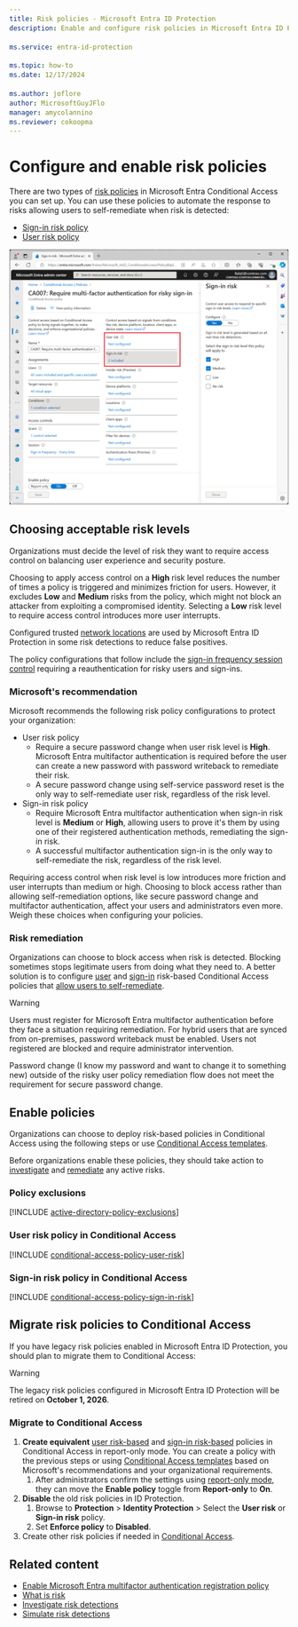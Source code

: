 ```yaml
---
title: Risk policies - Microsoft Entra ID Protection
description: Enable and configure risk policies in Microsoft Entra ID Protection.

ms.service: entra-id-protection

ms.topic: how-to
ms.date: 12/17/2024

ms.author: joflore
author: MicrosoftGuyJFlo
manager: amycolannino
ms.reviewer: cokoopma
---
```

# Configure and enable risk policies

There are two types of [risk policies](concept-identity-protection-policies.md) in Microsoft Entra Conditional Access you can set up. You can use these policies to automate the response to risks allowing users to self-remediate when risk is detected:

- [Sign-in risk policy](#sign-in-risk-policy-in-conditional-access)
- [User risk policy](#user-risk-policy-in-conditional-access)

![Screenshot of a Conditional Access policy showing risk as conditions.](./media/howto-identity-protection-configure-risk-policies/sign-in-risk-conditions.png)

## Choosing acceptable risk levels

Organizations must decide the level of risk they want to require access control on balancing user experience and security posture. 

Choosing to apply access control on a **High** risk level reduces the number of times a policy is triggered and minimizes friction for users. However, it excludes **Low** and **Medium** risks from the policy, which might not block an attacker from exploiting a compromised identity. Selecting a **Low** risk level to require access control introduces more user interrupts.

Configured trusted [network locations](../identity/conditional-access/concept-assignment-network.md#trusted-locations) are used by Microsoft Entra ID Protection in some risk detections to reduce false positives.

The policy configurations that follow include the [sign-in frequency session control](../identity/conditional-access/concept-session-lifetime.md#require-reauthentication-every-time) requiring a reauthentication for risky users and sign-ins.

### Microsoft's recommendation

Microsoft recommends the following risk policy configurations to protect your organization:

- User risk policy
   - Require a secure password change when user risk level is **High**. Microsoft Entra multifactor authentication is required before the user can create a new password with password writeback to remediate their risk.
   - A secure password change using self-service password reset is the only way to self-remediate user risk, regardless of the risk level. 
- Sign-in risk policy
   - Require Microsoft Entra multifactor authentication when sign-in risk level is **Medium** or **High**, allowing users to prove it's them by using one of their registered authentication methods, remediating the sign-in risk.
   - A successful multifactor authentication sign-in is the only way to self-remediate the risk, regardless of the risk level.

Requiring access control when risk level is low introduces more friction and user interrupts than medium or high. Choosing to block access rather than allowing self-remediation options, like secure password change and multifactor authentication, affect your users and administrators even more. Weigh these choices when configuring your policies.

### Risk remediation

Organizations can choose to block access when risk is detected. Blocking sometimes stops legitimate users from doing what they need to. A better solution is to configure [user](#user-risk-policy-in-conditional-access) and [sign-in](#sign-in-risk-policy-in-conditional-access) risk-based Conditional Access policies that [allow users to self-remediate](howto-identity-protection-remediate-unblock.md#self-remediation-with-risk-based-policy).

> [!WARNING]
> Users must register for Microsoft Entra multifactor authentication before they face a situation requiring remediation. For hybrid users that are synced from on-premises, password writeback must be enabled. Users not registered are blocked and require administrator intervention.
> 
> Password change (I know my password and want to change it to something new) outside of the risky user policy remediation flow does not meet the requirement for secure password change.

## Enable policies

Organizations can choose to deploy risk-based policies in Conditional Access using the following steps or use [Conditional Access templates](~/identity/conditional-access/concept-conditional-access-policy-common.md).

Before organizations enable these policies, they should take action to [investigate](howto-identity-protection-investigate-risk.md) and [remediate](howto-identity-protection-remediate-unblock.md) any active risks.

### Policy exclusions

[!INCLUDE [active-directory-policy-exclusions](../includes/entra-policy-exclude-user.md)]

### User risk policy in Conditional Access

[!INCLUDE [conditional-access-policy-user-risk](../includes/conditional-access-policy-user-risk.md)]

### Sign-in risk policy in Conditional Access

[!INCLUDE [conditional-access-policy-sign-in-risk](../includes/conditional-access-policy-sign-in-risk.md)]

## Migrate risk policies to Conditional Access

If you have legacy risk policies enabled in Microsoft Entra ID Protection, you should plan to migrate them to Conditional Access:

> [!WARNING]
> The legacy risk policies configured in Microsoft Entra ID Protection will be retired on **October 1, 2026**.

### Migrate to Conditional Access

1. **Create equivalent** [user risk-based](#user-risk-policy-in-conditional-access) and [sign-in risk-based](#sign-in-risk-policy-in-conditional-access) policies in Conditional Access in report-only mode. You can create a policy with the previous steps or using [Conditional Access templates](~/identity/conditional-access/concept-conditional-access-policy-common.md) based on Microsoft's recommendations and your organizational requirements.
   1. After administrators confirm the settings using [report-only mode](../identity/conditional-access/howto-conditional-access-insights-reporting.md), they can move the **Enable policy** toggle from **Report-only** to **On**.
1. **Disable** the old risk policies in ID Protection.
   1. Browse to **Protection** > **Identity Protection** > Select the **User risk** or **Sign-in risk** policy.
   1. Set **Enforce policy** to **Disabled**.
1. Create other risk policies if needed in [Conditional Access](~/identity/conditional-access/concept-conditional-access-policy-common.md).

## Related content

- [Enable Microsoft Entra multifactor authentication registration policy](howto-identity-protection-configure-mfa-policy.md)
- [What is risk](concept-identity-protection-risks.md)
- [Investigate risk detections](howto-identity-protection-investigate-risk.md)
- [Simulate risk detections](howto-identity-protection-simulate-risk.md)
